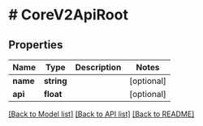 # # CoreV2ApiRoot

## Properties

Name | Type | Description | Notes
------------ | ------------- | ------------- | -------------
**name** | **string** |  | [optional] 
**api** | **float** |  | [optional] 

[[Back to Model list]](../../README.md#documentation-for-models) [[Back to API list]](../../README.md#documentation-for-api-endpoints) [[Back to README]](../../README.md)


